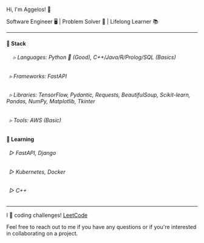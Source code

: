 Hi, I'm Aggelos! 👋

Software Engineer 🖥️ | Problem Solver 🧩 | Lifelong Learner 📚

---

#### 🔧 Stack

###### &emsp; ▹ Languages: Python 🐍 (Good), C++/Java/R/Prolog/SQL (Basics)
  
###### &nbsp; ▹ Frameworks: FastAPI
  
###### &nbsp; ▹ Libraries: TensorFlow, Pydantic, Requests, BeautifulSoup, Scikit-learn, Pandas, NumPy, Matplotlib, Tkinter
  
###### &nbsp; ▹ Tools: AWS (Basic)

#### 🌱 Learning

###### &nbsp; ▻ FastAPI, Django
  
###### &nbsp; ▻ Kubernetes, Docker

###### &nbsp; ▻ C++

---

I 💙 coding challenges! <a href="https://leetcode.com/papaggalos/">LeetCode</a>

Feel free to reach out to me if you have any questions or if you're interested in collaborating on a project.
